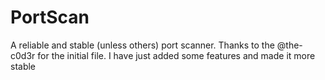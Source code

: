 # PortScan
A reliable and stable (unless others) port scanner. Thanks to the @the-c0d3r for the initial file. I have just added some features and made it more stable 
